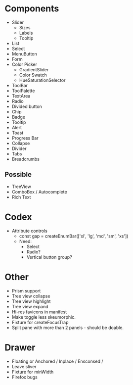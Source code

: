 # Components

* Slider
  * Sizes
  * Labels
  * Tooltip
* List
* Select
* MenuButton
* Form
* Color Picker
  * GradientSlider
  * Color Swatch
  * HueSaturationSelector
* ToolBar
* ToolPalette
* TextArea
* Radio
* Divided button
* Chip
* Badge
* Tooltip
* Alert
* Toast
* Progress Bar
* Collapse
* Divider
* Tabs
* Breadcrumbs

## Possible

* TreeView
* ComboBox / Autocomplete
* Rich Text

# Codex

* Attribute controls
  * const gap = createEnumBar(['xl', 'lg', 'md', 'sm', 'xs'])
  * Need:
    * Select
    * Radio?
    * Vertical button group?

# Other

* Prism support
* Tree view collapse
* Tree view highlight
* Tree view expand
* Hi-res favicons in manifest
* Make toggle less skeumorphic.
* Fixture for createFocusTrap
* Split pane with more than 2 panels - should be doable.

# Drawer

  * Floating or Anchored / Inplace / Ensconsed /
  * Leave sliver
  * Fixture for minWidth
  * Firefox bugs
